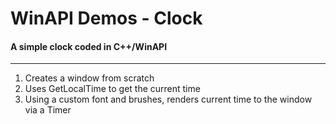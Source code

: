 # WinAPI Demos - Clock
#### A simple clock coded in C++/WinAPI
-------

1. Creates a window from scratch
2. Uses GetLocalTime to get the current time
3. Using a custom font and brushes, renders current time to the window via a Timer

